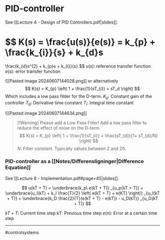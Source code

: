 # PID-controller
See [[Lecture 4 - Design of PID Controllers.pdf|slides]].

$$
K(s) = \frac{u(s)}{e(s)} = k_{p} + \frac{k_{i}}{s} + k_{d}s
=
\frac{k_{d}s^{2} + k_{p}s + k_{i}}{s}
$$
$u(s)$: reference transfer function
$e(s)$: error transfer function

![[Pasted image 20240607144028.png]]
or alternatively
$$
K(s) = K_{p} \left( 1 + \frac{1}{sT_{i}} + sT_d \right)
$$
Which includes a low pass filder for the D-term.
$K_p$: Constant gain of the controller
$T_d$: Derivative time constant
$T_i$: Integral time constant

![[Pasted image 20240607144634.png]]

>[!Warning] Please add a Low Pass Filter!
>Add a low pass filter to reduce the effect of noise on the D-term.
>$$
>K(s) = K_{p} \left( 1 + \frac{1}{sT_{i}} + \frac{sT_{d}}{1+ sT_{d}/N} \right)
>$$
>$N$: Filter constant. Typically values between 2 and 20.

### PID-controller as a [[Notes/Differensligninger|Difference Equation]]
See [[Lecture 8 - Implementation.pdf#page=45|slides]].

$$
u(kT + T) =
\underbrace{k_p\ e(kT + T)}
_{u_p(kT + T)}
+
\underbrace{u_I(kT) + k_I \frac{T}{2} \left( e(kT + T) + e(KT) \right)}
_{u_I(kT + T)}
+
\underbrace{k_D \frac{2}{T}(e(kT + T) - e(kT)) - u_D(kT)}
_{u_D(kT + T)}
$$

$kT + T$: Current time step
$kT$: Previous time step
$e(n)$: Error at a certain time step


---
#controlsystems
